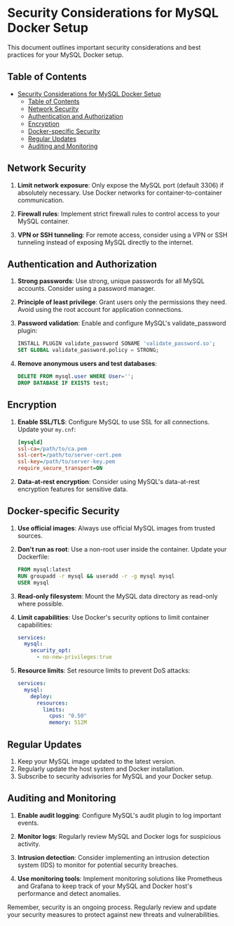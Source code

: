 # Security Considerations for MySQL Docker Setup

This document outlines important security considerations and best practices for your MySQL Docker setup.

## Table of Contents

- [Security Considerations for MySQL Docker Setup](#security-considerations-for-mysql-docker-setup)
  - [Table of Contents](#table-of-contents)
  - [Network Security](#network-security)
  - [Authentication and Authorization](#authentication-and-authorization)
  - [Encryption](#encryption)
  - [Docker-specific Security](#docker-specific-security)
  - [Regular Updates](#regular-updates)
  - [Auditing and Monitoring](#auditing-and-monitoring)

## Network Security

1. **Limit network exposure**: Only expose the MySQL port (default 3306) if absolutely necessary. Use Docker networks for container-to-container communication.

2. **Firewall rules**: Implement strict firewall rules to control access to your MySQL container.

3. **VPN or SSH tunneling**: For remote access, consider using a VPN or SSH tunneling instead of exposing MySQL directly to the internet.

## Authentication and Authorization

1. **Strong passwords**: Use strong, unique passwords for all MySQL accounts. Consider using a password manager.

2. **Principle of least privilege**: Grant users only the permissions they need. Avoid using the root account for application connections.

3. **Password validation**: Enable and configure MySQL's validate_password plugin:

   ```sql
   INSTALL PLUGIN validate_password SONAME 'validate_password.so';
   SET GLOBAL validate_password.policy = STRONG;
   ```

4. **Remove anonymous users and test databases**:

   ```sql
   DELETE FROM mysql.user WHERE User='';
   DROP DATABASE IF EXISTS test;
   ```

## Encryption

1. **Enable SSL/TLS**: Configure MySQL to use SSL for all connections. Update your `my.cnf`:

   ```ini
   [mysqld]
   ssl-ca=/path/to/ca.pem
   ssl-cert=/path/to/server-cert.pem
   ssl-key=/path/to/server-key.pem
   require_secure_transport=ON
   ```

2. **Data-at-rest encryption**: Consider using MySQL's data-at-rest encryption features for sensitive data.

## Docker-specific Security

1. **Use official images**: Always use official MySQL images from trusted sources.

2. **Don't run as root**: Use a non-root user inside the container. Update your Dockerfile:

   ```dockerfile
   FROM mysql:latest
   RUN groupadd -r mysql && useradd -r -g mysql mysql
   USER mysql
   ```

3. **Read-only filesystem**: Mount the MySQL data directory as read-only where possible.

4. **Limit capabilities**: Use Docker's security options to limit container capabilities:

   ```yaml
   services:
     mysql:
       security_opt:
         - no-new-privileges:true
   ```

5. **Resource limits**: Set resource limits to prevent DoS attacks:

   ```yaml
   services:
     mysql:
       deploy:
         resources:
           limits:
             cpus: "0.50"
             memory: 512M
   ```

## Regular Updates

1. Keep your MySQL image updated to the latest version.
2. Regularly update the host system and Docker installation.
3. Subscribe to security advisories for MySQL and your Docker setup.

## Auditing and Monitoring

1. **Enable audit logging**: Configure MySQL's audit plugin to log important events.

2. **Monitor logs**: Regularly review MySQL and Docker logs for suspicious activity.

3. **Intrusion detection**: Consider implementing an intrusion detection system (IDS) to monitor for potential security breaches.

4. **Use monitoring tools**: Implement monitoring solutions like Prometheus and Grafana to keep track of your MySQL and Docker host's performance and detect anomalies.

Remember, security is an ongoing process. Regularly review and update your security measures to protect against new threats and vulnerabilities.
